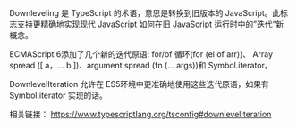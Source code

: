 
Downleveling 是 TypeScript 的术语，意思是转换到旧版本的 JavaScript。此标志支持更精确地实现现代 JavaScript 如何在旧 JavaScript 运行时中的”迭代“新概念。

ECMAScript 6添加了几个新的迭代原语: for/of 循环(for (el of arr))、 Array spread ([ a，... b ])、argument spread (fn (... args))和 Symbol.iterator。

DownlevelIteration 允许在 ES5环境中更准确地使用这些迭代原语，如果有 Symbol.iterator 实现的话。


相关链接：
https://www.typescriptlang.org/tsconfig#downlevelIteration